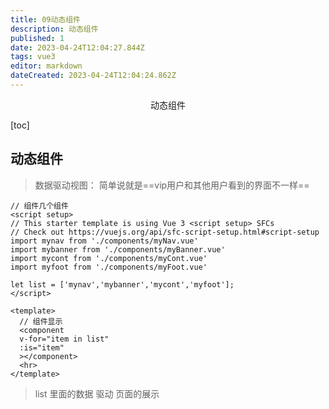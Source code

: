 ```yaml
---
title: 09动态组件
description: 动态组件
published: 1
date: 2023-04-24T12:04:27.844Z
tags: vue3
editor: markdown
dateCreated: 2023-04-24T12:04:24.862Z
---
```


<center>动态组件</center>



[toc]





## 动态组件

> 数据驱动视图： 简单说就是==vip用户和其他用户看到的界面不一样==

```vue
// 组件几个组件
<script setup>
// This starter template is using Vue 3 <script setup> SFCs
// Check out https://vuejs.org/api/sfc-script-setup.html#script-setup
import mynav from './components/myNav.vue'
import mybanner from './components/myBanner.vue'
import mycont from './components/myCont.vue'
import myfoot from './components/myFoot.vue'

let list = ['mynav','mybanner','mycont','myfoot'];
</script>

<template>
  // 组件显示
  <component 
  v-for="item in list"
  :is="item"
  ></component>
  <hr>
</template>
```

> list  里面的数据 驱动 页面的展示